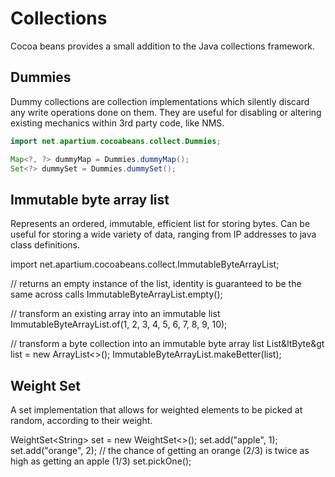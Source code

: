 # Collections

Cocoa beans provides a small addition to the Java collections framework.

## Dummies
Dummy collections are collection implementations which silently discard any write operations done on them. 
They are useful for disabling or altering existing mechanics within 3rd party code, like NMS. 

```java
import net.apartium.cocoabeans.collect.Dummies;

Map<?, ?> dummyMap = Dummies.dummyMap();
Set<?> dummySet = Dummies.dummySet();

```

## Immutable byte array list
Represents an ordered, immutable, efficient list for storing bytes. Can be useful for storing a wide variety of data, ranging from IP addresses to java class definitions.

<code-block lang="java">
import net.apartium.cocoabeans.collect.ImmutableByteArrayList;

// returns an empty instance of the list, identity is guaranteed to be the same across calls
ImmutableByteArrayList.empty();

// transform an existing array into an immutable list
ImmutableByteArrayList.of(1, 2, 3, 4, 5, 6, 7, 8, 9, 10);

// transform a byte collection into an immutable byte array list
List&ltByte&gt list = new ArrayList<>();
ImmutableByteArrayList.makeBetter(list);
</code-block>

## Weight Set
A set implementation that allows for weighted elements to be picked at random, according to their weight.

<code-block lang="java">
WeightSet&ltString&gt set = new WeightSet<>();
set.add("apple", 1);
set.add("orange", 2);
// the chance of getting an orange (2/3) is twice as high as getting an apple (1/3)
set.pickOne();
</code-block>

